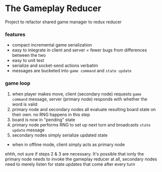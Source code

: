 # The Gameplay Reducer
Project to refactor shared game manager to redux reducer

### features
- compact incremental game serialization
- easy to integrate in client and server = fewer bugs from differences between the two
- easy to unit test
- serialize and socket-send actions verbatim
- messages are bucketed into `game command` and `state update`

### game loop
1. when player makes move, client (secondary node) requests `game command` message, server (primary node) responds with whether the word is valid
2. primary node and secondary nodes all evaluate resulting board state on their own. no RNG happens in this step
3. board is now in "pending" state
4. primary node performs RNG to set up next turn and broadcasts `state update` message
5. secondary nodes simply serialize updated state
- when in offline mode, client simply acts as primary node

ehhh, not sure if steps 2 & 3 are necessary. It's possible that ionly the primary node needs to invoke the gameplay reducer at all, secondary nodes need to merely listen for state updates that come after every turn
